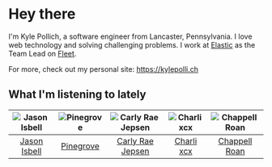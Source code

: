 # Hey there


I'm Kyle Pollich, a software engineer from Lancaster, Pennsylvania. I love web technology and solving challenging problems.
I work at [Elastic](https://www.elastic.co/) as the Team Lead on [Fleet](https://www.elastic.co/guide/en/fleet/current/fleet-overview.html).

For more, check out my personal site: https://kylepolli.ch

## What I'm listening to lately

<!-- begin artists -->
  |![Jason Isbell](https://i.scdn.co/image/ab6761610000f1780ad790e9900e7a4dc94f6304)|![Pinegrove](https://i.scdn.co/image/ab6761610000f1780089634a4e7964d250223ed6)|![Carly Rae Jepsen](https://i.scdn.co/image/ab6761610000f1788272bf414106646e0e4a89f3)|![Charli xcx](https://i.scdn.co/image/ab6761610000f178936885667ef44c306483c838)|![Chappell Roan](https://i.scdn.co/image/ab6761610000f178cde5a0d57c1b79de5fce6bee)|
  |:---:|:---:|:---:|:---:|:---:|
  |[Jason Isbell](https://open.spotify.com/artist/3Q8wgwyVVv0z4UEh1HB0KY)|[Pinegrove](https://open.spotify.com/artist/2gbT6GPXMis0OAkZbEQCYB)|[Carly Rae Jepsen](https://open.spotify.com/artist/6sFIWsNpZYqfjUpaCgueju)|[Charli xcx](https://open.spotify.com/artist/25uiPmTg16RbhZWAqwLBy5)|[Chappell Roan](https://open.spotify.com/artist/7GlBOeep6PqTfFi59PTUUN)|
<!-- end artists -->

